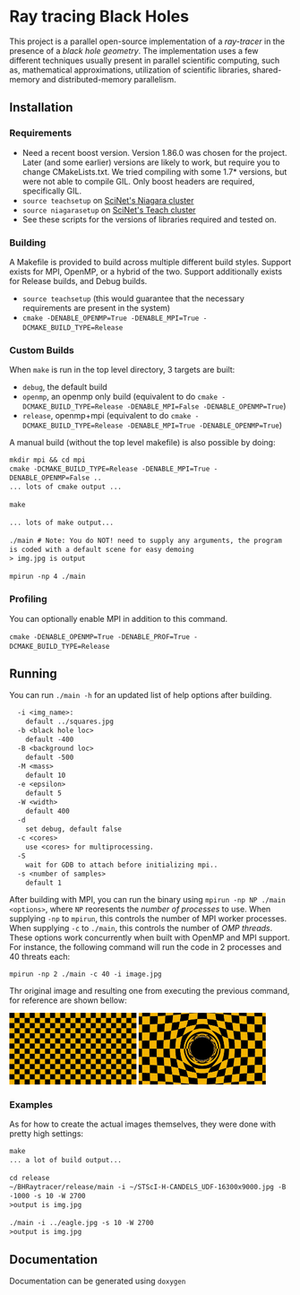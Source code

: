 # Ray tracing Black Holes

This project is a parallel open-source implementation of a *ray-tracer* in the presence of a *black hole geometry*.
The implementation uses a few different techniques usually present in parallel scientific computing,
such as, mathematical approximations, utilization of scientific libraries, shared-memory and distributed-memory parallelism.


## Installation
### Requirements
* Need a recent boost version. Version 1.86.0 was chosen for the project. Later (and some earlier) versions are likely to work, but require you to change CMakeLists.txt. We tried compiling with some 1.7* versions, but were not able to compile GIL. Only boost headers are required, specifically GIL.
* `source teachsetup` on [SciNet's Niagara cluster](https://docs.scinet.utoronto.ca/index.php/Niagara_Quickstart)
* `source niagarasetup` on [SciNet's Teach cluster](https://docs.scinet.utoronto.ca/index.php/Teach)
* See these scripts for the versions of libraries required and tested on.

### Building
A Makefile is provided to build across multiple different build styles. Support exists for MPI, OpenMP, or a hybrid of the two. Support additionally exists for Release builds, and Debug builds.

* `source teachsetup`  (this would guarantee that the necessary requirements are present in the system)
* `cmake -DENABLE_OPENMP=True -DENABLE_MPI=True -DCMAKE_BUILD_TYPE=Release`


### Custom Builds
When `make` is run in the top level directory, 3 targets are built:

  - `debug`, the default build
  - `openmp`, an openmp only build (equivalent to do `cmake -DCMAKE_BUILD_TYPE=Release -DENABLE_MPI=False -DENABLE_OPENMP=True`)
  - `release`, openmp+mpi (equivalent to do `cmake -DCMAKE_BUILD_TYPE=Release -DENABLE_MPI=True -DENABLE_OPENMP=True`)


A manual build (without the top level makefile) is also possible by doing:

```
mkdir mpi && cd mpi
cmake -DCMAKE_BUILD_TYPE=Release -DENABLE_MPI=True -DENABLE_OPENMP=False ..
... lots of cmake output ...

make

... lots of make output...

./main # Note: You do NOT! need to supply any arguments, the program is coded with a default scene for easy demoing
> img.jpg is output

mpirun -np 4 ./main
```



### Profiling

You can optionally enable MPI in addition to this command.

`cmake -DENABLE_OPENMP=True -DENABLE_PROF=True -DCMAKE_BUILD_TYPE=Release`


## Running

You can run `./main -h` for an updated list of help options after building.

```
  -i <img_name>:
    default ../squares.jpg
  -b <black hole loc>
    default -400
  -B <background loc>
    default -500
  -M <mass>
    default 10
  -e <epsilon>
    default 5
  -W <width>
    default 400
  -d
    set debug, default false
  -c <cores>
    use <cores> for multiprocessing.
  -S
    wait for GDB to attach before initializing mpi..
  -s <number of samples>
    default 1
```

After building with MPI, you can run the binary using `mpirun -np NP ./main <options>`, where `NP` reoresents the *number of processes* to use.
When supplying `-np` to `mpirun`, this controls the number of MPI worker processes. When supplying `-c` to `./main`, this controls the number of *OMP threads*.
These options work concurrently when built with OpenMP and MPI support.
For instance, the following command will run the code in 2 processes and 40 threats each:
```
mpirun -np 2 ./main -c 40 -i image.jpg
```

Thr original image and resulting one from executing the previous command, for reference are shown bellow:

<img src="squares.jpg"
     alt="original test image"
     style="width: 45%;" />
<img src="squares_raytraced.jpg"
     alt="raytraced test image"
     style="width: 45%;" />

### Examples

As for how to create the actual images themselves, they were done with pretty high settings:

```
make
... a lot of build output...

cd release
~/BHRaytracer/release/main -i ~/STScI-H-CANDELS_UDF-16300x9000.jpg -B -1000 -s 10 -W 2700
>output is img.jpg

./main -i ../eagle.jpg -s 10 -W 2700
>output is img.jpg
```


## Documentation

Documentation can be generated using `doxygen`
